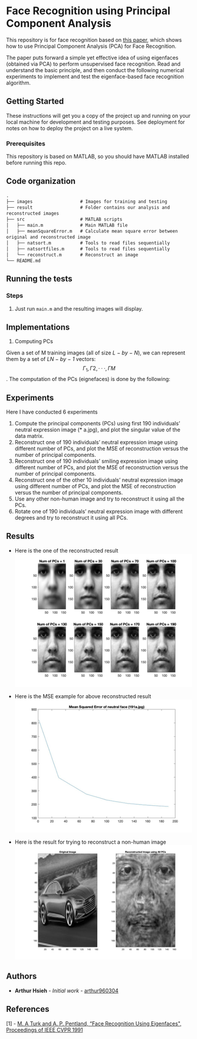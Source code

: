 # Face Recognition using Principal Component Analysis

This repository is for face recognition based on [this paper](https://sites.cs.ucsb.edu/~mturk/Papers/mturk-CVPR91.pdf), which shows how to use Principal Component Analysis (PCA) for Face Recognition.

The paper puts forward a simple yet effective idea of using eigenfaces (obtained via PCA) to perform unsupervised face recognition. Read and understand the basic principle, and then conduct the following numerical experiments to implement and test the eigenface-based face recognition algorithm.

## Getting Started

These instructions will get you a copy of the project up and running on your local machine for development and testing purposes. See deployment for notes on how to deploy the project on a live system.

### Prerequisites

This repository is based on MATLAB, so you should have MATLAB installed before running this repo.

## Code organization

    .
    ├── images                  # Images for training and testing
    ├── result                  # Folder contains our analysis and reconstructed images
    ├── src                     # MATLAB scripts
    │   ├── main.m              # Main MATLAB file
    │   ├── meanSquareError.m   # Calculate mean square error between original and reconstructed image
    │   ├── natsort.m           # Tools to read files sequentially
    │   ├── natsortfiles.m      # Tools to read files sequentially
    │   └── reconstruct.m       # Reconstruct an image
    └── README.md

## Running the tests

### Steps

1. Just run `main.m` and the resulting images will display.

## Implementations

1. Computing PCs

Given a set of M training images (all of size *L − by − N*), we can represent them by a set of *LN − by − 1* vectors: $$Γ_1, Γ2, · · · , ΓM$$ . The computation of the PCs (eignefaces) is done by the following:

## Experiments

Here I have conducted 6 experiments

1. Compute the principal components (PCs) using first 190 individuals’ neutral expression image (* a.jpg), and plot the singular value of the data matrix.
2. Reconstruct one of 190 individuals’ neutral expression image using different number of PCs, and plot the MSE of reconstruction versus the number of principal components.
3. Reconstruct one of 190 individuals’ smiling expression image using different number of PCs, and plot the MSE of reconstruction versus the number of principal components.
4. Reconstruct one of the other 10 individuals’ neutral expression image using different number of PCs, and plot the MSE of reconstruction versus the number of principal components.
5. Use any other non-human image and try to reconstruct it using all the PCs.
6. Rotate one of 190 individuals’ neutral expression image with different degrees and try to reconstruct it using all PCs.

## Results

* Here is the one of the reconstructed result ![reconstructed neutral img](https://github.com/arthur960304/face-recognition-using-pca/blob/master/result/reconstruct_neutral_testimg.jpg)

* Here is the MSE example for above reconstructed result ![MSE of reconstruction vs PCs](https://github.com/arthur960304/face-recognition-using-pca/blob/master/result/mse_neutral_testimg.jpg)

* Here is the result for trying to reconstruct a non-human image ![car](https://github.com/arthur960304/face-recognition-using-pca/blob/master/result/car.jpg)


## Authors

* **Arthur Hsieh** - *Initial work* - [arthur960304](https://github.com/arthur960304)

## References
[1] - [M. A Turk and A. P. Pentland, “Face Recognition Using Eigenfaces", Proceedings of IEEE CVPR 1991](https://sites.cs.ucsb.edu/~mturk/Papers/mturk-CVPR91.pdf)
